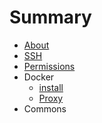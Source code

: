 # Summary

* [About](README.md)
* [SSH](ssh.md)
* [Permissions](permissions.md)
* Docker
   * [install](docker_install.md)
   * [Proxy](docker_proxy.md)
* Commons

